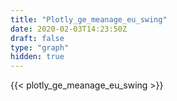 ```yaml
---
title: "Plotly_ge_meanage_eu_swing"
date: 2020-02-03T14:23:50Z
draft: false
type: "graph"
hidden: true
---
```


{{< plotly_ge_meanage_eu_swing >}}